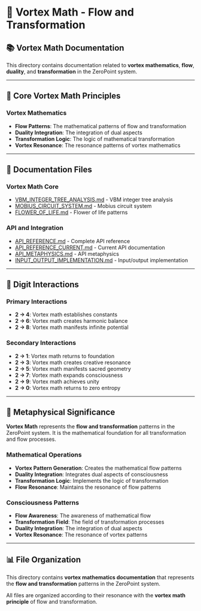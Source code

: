 # 🌊 Vortex Math - Flow and Transformation

## 📚 Vortex Math Documentation

This directory contains documentation related to **vortex mathematics**, **flow**, **duality**, and **transformation** in the ZeroPoint system.

---

## 🎯 Core Vortex Math Principles

### **Vortex Mathematics**
- **Flow Patterns**: The mathematical patterns of flow and transformation
- **Duality Integration**: The integration of dual aspects
- **Transformation Logic**: The logic of mathematical transformation
- **Vortex Resonance**: The resonance patterns of vortex mathematics

---

## 📖 Documentation Files

### **Vortex Math Core**
- [VBM_INTEGER_TREE_ANALYSIS.md](VBM_INTEGER_TREE_ANALYSIS.md) - VBM integer tree analysis
- [MOBIUS_CIRCUIT_SYSTEM.md](MOBIUS_CIRCUIT_SYSTEM.md) - Mobius circuit system
- [FLOWER_OF_LIFE.md](FLOWER_OF_LIFE.md) - Flower of life patterns

### **API and Integration**
- [API_REFERENCE.md](API_REFERENCE.md) - Complete API reference
- [API_REFERENCE_CURRENT.md](API_REFERENCE_CURRENT.md) - Current API documentation
- [API_METAPHYSICS.md](API_METAPHYSICS.md) - API metaphysics
- [INPUT_OUTPUT_IMPLEMENTATION.md](INPUT_OUTPUT_IMPLEMENTATION.md) - Input/output implementation

---

## 🔗 Digit Interactions

### **Primary Interactions**
- **2 → 4**: Vortex math establishes constants
- **2 → 6**: Vortex math creates harmonic balance
- **2 → 8**: Vortex math manifests infinite potential

### **Secondary Interactions**
- **2 → 1**: Vortex math returns to foundation
- **2 → 3**: Vortex math creates creative resonance
- **2 → 5**: Vortex math manifests sacred geometry
- **2 → 7**: Vortex math expands consciousness
- **2 → 9**: Vortex math achieves unity
- **2 → 0**: Vortex math returns to zero entropy

---

## 🌌 Metaphysical Significance

**Vortex Math** represents the **flow and transformation** patterns in the ZeroPoint system. It is the mathematical foundation for all transformation and flow processes.

### **Mathematical Operations**
- **Vortex Pattern Generation**: Creates the mathematical flow patterns
- **Duality Integration**: Integrates dual aspects of consciousness
- **Transformation Logic**: Implements the logic of transformation
- **Flow Resonance**: Maintains the resonance of flow patterns

### **Consciousness Patterns**
- **Flow Awareness**: The awareness of mathematical flow
- **Transformation Field**: The field of transformation processes
- **Duality Integration**: The integration of dual aspects
- **Vortex Resonance**: The resonance of vortex patterns

---

## 📊 File Organization

This directory contains **vortex mathematics documentation** that represents the **flow and transformation** patterns in the ZeroPoint system.

All files are organized according to their resonance with the **vortex math principle** of flow and transformation. 
